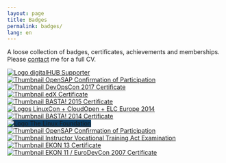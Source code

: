 ```yaml
---
layout: page
title: Badges
permalink: badges/
lang: en
---
```


A loose collection of badges, certificates, achievements and memberships. Please [contact](/contact) me for a full CV.

<div class="badge-row">
  <div class="column">
    <a class="img-link" href="{{ site.data.links.digitalHUB }}">
      <img class="badge" src="{{ site.baseurl }}/assets/site/images/hubaachen_badge_invert.png" alt="Logo digitalHUB Supporter" title="digitalHUB Supporter since January 1, 2018" />
    </a>
  </div>
  <div class="column">
    <a class="img-link" href="{{ site.baseurl }}/assets/site/badges/2017-12-12_ifb1_ConfirmationOfParticipation.pdf" target="_blank">
      <img class="badge" src="{{ site.baseurl }}/assets/site/images/thumbnails/2017-12-12_ifb1_ConfirmationOfParticipation.png" alt="Thumbnail OpenSAP Confirmation of Participation" title="In Action - Integration Framework for SAP Business One on December 12, 2017" />
    </a>
  </div>
  <div class="column">
    <a class="img-link" href="{{ site.baseurl }}/assets/site/badges/2017-11_DevOpsCon2017_Zertifikat.pdf" target="_blank">
      <img class="badge" src="{{ site.baseurl }}/assets/site/images/thumbnails/2017-11_DevOpsCon2017_Zertifikat.png" alt="Thumbnail DevOpsCon 2017 Certificate" title="DevOpsCon 2017 in November 2017" />
    </a>
  </div>
</div>

<div class="badge-row">
  <div class="column">
    <a class="img-link" href="{{ site.baseurl }}/assets/site/badges/2016-12-20_Introduction-to-Linux_Certificate.pdf" target="_blank">
      <img class="badge" src="{{ site.baseurl }}/assets/site/images/thumbnails/2016-12-20_Introduction-to-Linux_Certificate.png" alt="Thumbnail edX Certificate" title="Introduction to Linux on December 20, 2016" />
    </a>
  </div>
  <div class="column">
    <a class="img-link" href="{{ site.baseurl }}/assets/site/badges/2015-09_BASTA!_Zertifikat.pdf" target="_blank">
      <img class="badge" src="{{ site.baseurl }}/assets/site/images/thumbnails/2015-09_BASTA!_Zertifikat.png" alt="Thumbnail BASTA! 2015 Certificate" title="BASTA! in September 2015" />
    </a>
  </div>
  <div class="column">
    <a class="img-link" href="{{ site.data.links.linuxFoundationEvents }}">
      <img class="badge" src="{{ site.baseurl }}/assets/site/images/LinuxConCloudOpenELC2014.logo.png" alt="Logos LinuxCon + CloudOpen + ELC Europe 2014" title="LinuxCon + CloudOpen + ELC Europe 2014 in Oktober 2014" />
    </a>
  </div>
</div>

<div class="badge-row">
  <div class="column">
    <a class="img-link" href="{{ site.baseurl }}/assets/site/badges/2014-09_BASTA!_Zertifikat.pdf" target="_blank">
      <img class="badge" src="{{ site.baseurl }}/assets/site/images/thumbnails/2014-09_BASTA!_Zertifikat.png" alt="Thumbnail BASTA! 2014 Certificate" title="BASTA! in September 2014" />
    </a>
  </div>
  <div class="column">
    <a class="img-link" href="{{ site.data.links.linuxFoundation }}">
      <img class="badge" src="{{ site.baseurl }}/assets/site/images/TheLinuxFoundation.logo.png" style="background-color:#0a3b61;" alt="Logo The Linux Foundation" title="The Linux Foundation&reg; Individual Supporter since May 4, 2014" />
    </a>
  </div>
  <div class="column">
    <a class="img-link" href="{{ site.baseurl }}/assets/site/badges/2013-07_hana1_ConfirmationOfParticipation.pdf" target="_blank">
      <img class="badge" src="{{ site.baseurl }}/assets/site/images/thumbnails/2013-07_hana1_ConfirmationOfParticipation.png" alt="Thumbnail OpenSAP Confirmation of Participation" title="Introduction to Software Development on SAP HANA in July 2013" />
    </a>
  </div>
</div>

<div class="badge-row">
  <div class="column">
    <a class="img-link" href="{{ site.baseurl }}/assets/site/badges/2012-04-05_Prüfungszeugnis_Ausbilder-Eignungsverordnung.pdf" target="_blank">
      <img class="badge" src="{{ site.baseurl }}/assets/site/images/thumbnails/2012-04-05_Prüfungszeugnis_Ausbilder-Eignungsverordnung.png" alt="Thumbnail Instructor Vocational Training Act Examination" title="Registered Instructor Vocational Training Act since April 5, 2012" />
    </a>
  </div>
  <div class="column">
    <a class="img-link" href="{{ site.baseurl }}/assets/site/badges/2009-09_EKON13_Zertifikat.pdf" target="_blank">
      <img class="badge" src="{{ site.baseurl }}/assets/site/images/thumbnails/2009-09_EKON13_Zertifikat.png" alt="Thumbnail EKON 13 Certificate" title="EKON 13 in September 2009" />
    </a>
  </div>
  <div class="column">
    <a class="img-link" href="{{ site.baseurl }}/assets/site/badges/2007-09_EKON11_EuroDevCon2007_Zertifikat.pdf" target="_blank">
      <img class="badge" src="{{ site.baseurl }}/assets/site/images/thumbnails/2007-09_EKON11_EuroDevCon2007_Zertifikat.png" alt="Thumbnail EKON 11 / EuroDevCon 2007 Certificate" title="EKON 11 / EuroDevCon 2007 in September 2007" />
    </a>
  </div>
</div>
